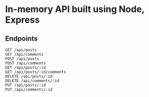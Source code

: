 # In-memory API built using Node, Express

## Endpoints
`GET /api/posts` \
`GET /api/comments` \
`POST /api/posts` \
`POST /api/comments` \
`GET /api/posts/:id` \
`GET /api/posts/:id/comments` \
`DELETE /api/posts/:id` \
`DELETE /api/comments/:id` \
`PUT /api/posts/:id` \
`PUT /api/comments/:id`
